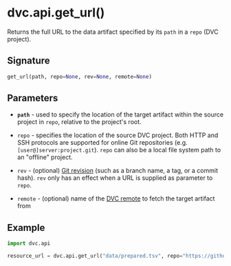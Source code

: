 # dvc.api.get_url()

Returns the full URL to the <abbr>data artifact</abbr> specified by its `path`
in a `repo` (<abbr>DVC project</abbr>).

## Signature

```py
get_url(path, repo=None, rev=None, remote=None)
```

## Parameters

- **`path`** - used to specify the location of the target artifact within the
  source project in `repo`, relative to the project's root.

- `repo` - specifies the location of the source DVC project. Both HTTP and SSH
  protocols are supported for online Git repositories (e.g.
  `[user@]server:project.git`). `repo` can also be a local file system path to
  an "offline" project.

- `rev` - (optional)
  [Git revision](https://git-scm.com/book/en/v2/Git-Internals-Git-References)
  (such as a branch name, a tag, or a commit hash). `rev` only has an effect
  when a URL is supplied as parameter to `repo`.

- `remote` - (optional) name of the [DVC remote](/doc/command-reference/remote)
  to fetch the target artifact from

## Example

```py
import dvc.api

resource_url = dvc.api.get_url("data/prepared.tsv", repo="https://github.com/my-org/my-repo.git", remote="my-s3")
```

